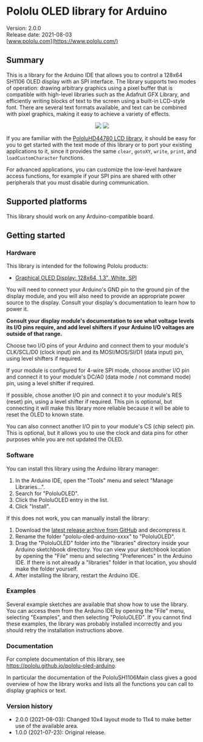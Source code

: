 # Pololu OLED library for Arduino

Version: 2.0.0<br>
Release date: 2021-08-03<br>
[www.pololu.com](https://www.pololu.com/)

## Summary

This is a library for the Arduino IDE that allows you to control a 128x64 SH1106
OLED display with an SPI interface.  The library supports two modes of
operation: drawing arbitrary graphics using a pixel buffer that is compatible
with high-level libraries such as the Adafruit GFX Library, and efficiently
writing blocks of text to the screen using a built-in LCD-style font.  There
are several text formats available, and text can be combined with pixel
graphics, making it easy to achieve a variety of effects.

<p style="text-align: center;">
<img src="https://a.pololu-files.com/picture/0J11302.176.jpg?e990731185168971da83362c173def9f">
<img src="https://a.pololu-files.com/picture/0J11301.176.jpg?4a1414e01a2b651c35eb13c4192d5da7">
</p>

If you are familiar with the
[PololuHD44780 LCD library](https://github.com/pololu/pololu-hd44780-arduino),
it should be easy for you to get started with the text mode of this library or
to port your existing applications to it, since it provides the same `clear`,
`gotoXY`, `write`, `print`, and `loadCustomCharacter` functions.

For advanced applications, you can customize the low-level hardware access
functions, for example if your SPI pins are shared with other peripherals
that you must disable during communication.

## Supported platforms

This library should work on any Arduino-compatible board.

## Getting started

### Hardware

This library is intended for the following Pololu products:

- [Graphical OLED Display: 128x64, 1.3", White, SPI][3760]

You will need to connect your Arduino's GND pin to the ground pin of the
display module, and you will also need to provide an appropriate power source
to the display.  Consult your display's documentation to learn how to power it.

**Consult your display module's documentation to see what
voltage levels its I/O pins require, and add level shifters if your
Arduino I/O voltages are outside of that range.**

Choose two I/O pins of your Arduino and connect them to your module's
CLK/SCL/D0 (clock input) pin and its MOSI/MOS/SI/D1 (data input) pin, using
level shifters if required.

If your module is configured for 4-wire SPI mode, choose another I/O pin
and connect it to your module's DC/A0 (data mode / not command mode) pin,
using a level shifter if required.

If possible, chose another I/O pin and connect it to your module's
RES (reset) pin, using a level shifter if required.  This pin is optional, but
connecting it will make this library more reliable because it will be able to
reset the OLED to known state.

You can also connect another I/O pin to your module's CS (chip select) pin.
This is optional, but it allows you to use the clock and data pins
for other purposes while you are not updated the OLED.


### Software

You can install this library using the Arduino library manager:

1. In the Arduino IDE, open the "Tools" menu and select "Manage Libraries...".
2. Search for "PololuOLED".
3. Click the PololuOLED entry in the list.
4. Click "Install".

If this does not work, you can manually install the library:

1. Download the
   [latest release archive from GitHub](https://github.com/pololu/pololu-oled-arduino/releases)
   and decompress it.
2. Rename the folder "pololu-oled-arduino-xxxx" to "PololuOLED".
3. Drag the "PololuOLED" folder into the "libraries" directory inside your
   Arduino sketchbook directory. You can view your sketchbook location by
   opening the "File" menu and selecting "Preferences" in the Arduino IDE. If
   there is not already a "libraries" folder in that location, you should make
   the folder yourself.
4. After installing the library, restart the Arduino IDE.

### Examples

Several example sketches are available that show how to use the library.
You can access them from the Arduino IDE by opening the "File" menu, selecting
"Examples", and then selecting "PololuOLED".  If you cannot find these
examples, the library was probably installed incorrectly and you should
retry the installation instructions above.

### Documentation

For complete documentation of this library, see
https://pololu.github.io/pololu-oled-arduino.

In particular the documentation of the PololuSH1106Main class gives a good
overview of how the library works and lists all the functions you can call to
display graphics or text.

### Version history

* 2.0.0 (2021-08-03): Changed 10x4 layout mode to 11x4 to make better use of the
  available area.
* 1.0.0 (2021-07-23): Original release.

[3760]: https://www.pololu.com/product/3760
[PololuHD44780 LCD library]: https://github.com/pololu/pololu-hd44780-arduino
